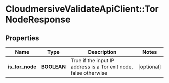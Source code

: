 # CloudmersiveValidateApiClient::TorNodeResponse

## Properties
Name | Type | Description | Notes
------------ | ------------- | ------------- | -------------
**is_tor_node** | **BOOLEAN** | True if the input IP address is a Tor exit node, false otherwise | [optional] 


